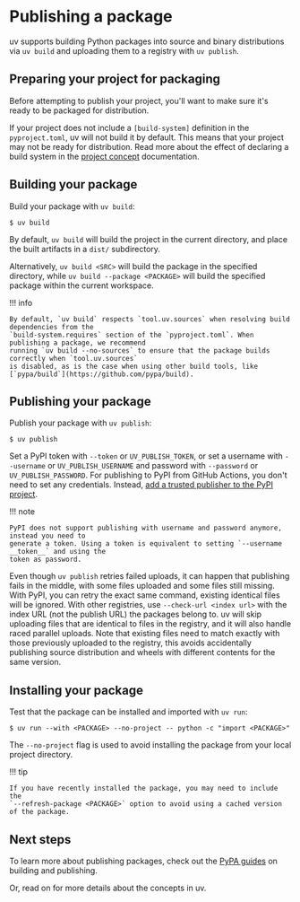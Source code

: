 # Publishing a package

uv supports building Python packages into source and binary distributions via `uv build` and
uploading them to a registry with `uv publish`.

## Preparing your project for packaging

Before attempting to publish your project, you'll want to make sure it's ready to be packaged for
distribution.

If your project does not include a `[build-system]` definition in the `pyproject.toml`, uv will not
build it by default. This means that your project may not be ready for distribution. Read more about
the effect of declaring a build system in the
[project concept](../concepts/projects.md#build-systems) documentation.

## Building your package

Build your package with `uv build`:

```console
$ uv build
```

By default, `uv build` will build the project in the current directory, and place the built
artifacts in a `dist/` subdirectory.

Alternatively, `uv build <SRC>` will build the package in the specified directory, while
`uv build --package <PACKAGE>` will build the specified package within the current workspace.

!!! info

    By default, `uv build` respects `tool.uv.sources` when resolving build dependencies from the
    `build-system.requires` section of the `pyproject.toml`. When publishing a package, we recommend
    running `uv build --no-sources` to ensure that the package builds correctly when `tool.uv.sources`
    is disabled, as is the case when using other build tools, like [`pypa/build`](https://github.com/pypa/build).

## Publishing your package

Publish your package with `uv publish`:

```console
$ uv publish
```

Set a PyPI token with `--token` or `UV_PUBLISH_TOKEN`, or set a username with `--username` or
`UV_PUBLISH_USERNAME` and password with `--password` or `UV_PUBLISH_PASSWORD`. For publishing to
PyPI from GitHub Actions, you don't need to set any credentials. Instead,
[add a trusted publisher to the PyPI project](https://docs.pypi.org/trusted-publishers/adding-a-publisher/).

!!! note

    PyPI does not support publishing with username and password anymore, instead you need to
    generate a token. Using a token is equivalent to setting `--username __token__` and using the
    token as password.

Even though `uv publish` retries failed uploads, it can happen that publishing fails in the middle,
with some files uploaded and some files still missing. With PyPI, you can retry the exact same
command, existing identical files will be ignored. With other registries, use
`--check-url <index url>` with the index URL (not the publish URL) the packages belong to. uv will
skip uploading files that are identical to files in the registry, and it will also handle raced
parallel uploads. Note that existing files need to match exactly with those previously uploaded to
the registry, this avoids accidentally publishing source distribution and wheels with different
contents for the same version.

## Installing your package

Test that the package can be installed and imported with `uv run`:

```console
$ uv run --with <PACKAGE> --no-project -- python -c "import <PACKAGE>"
```

The `--no-project` flag is used to avoid installing the package from your local project directory.

!!! tip

    If you have recently installed the package, you may need to include the
    `--refresh-package <PACKAGE>` option to avoid using a cached version of the package.

## Next steps

To learn more about publishing packages, check out the
[PyPA guides](https://packaging.python.org/en/latest/guides/section-build-and-publish/) on building
and publishing.

Or, read on for more details about the concepts in uv.
